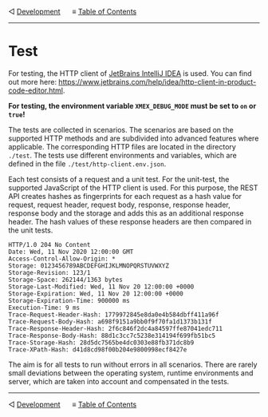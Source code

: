 &#9665; [Development](development.md)
&nbsp;&nbsp;&nbsp;&nbsp; &#8801; [Table of Contents](README.md)
- - -

# Test

For testing, the HTTP client of [JetBrains IntelliJ IDEA](
    https://www.jetbrains.com/idea/) is used. You can find out more here:
https://www.jetbrains.com/help/idea/http-client-in-product-code-editor.html.  

__For testing, the environment variable `XMEX_DEBUG_MODE` must be set to `on` or
`true`!__

The tests are collected in scenarios. The scenarios are based on the supported
HTTP methods and are subdivided into advanced features where applicable. The
corresponding HTTP files are located in the directory `./test`. The tests use
different environments and variables, which are defined in the  file
`./test/http-client.env.json`.

Each test consists of a request and a unit test. For the unit-test, the
supported JavaScript of the HTTP client is used. For this purpose, the REST API
creates hashes as fingerprints for each request as a hash value for request,
request header, request body, response, response header, response body and the
storage and adds this as an additional response header. The hash values of these
response headers are then compared in the unit tests.

```
HTTP/1.0 204 No Content
Date: Wed, 11 Nov 2020 12:00:00 GMT
Access-Control-Allow-Origin: *
Storage: 0123456789ABCDEFGHIJKLMNOPQRSTUVWXYZ
Storage-Revision: 123/1
Storage-Space: 262144/1363 bytes
Storage-Last-Modified: Wed, 11 Nov 20 12:00:00 +0000
Storage-Expiration: Wed, 11 Nov 20 12:00:00 +0000
Storage-Expiration-Time: 900000 ms
Execution-Time: 9 ms
Trace-Request-Header-Hash: 1779972845e8da0e4b584dbff411a96f
Trace-Request-Body-Hash: a698f9151a9bb0f9f70fa1d1373b131f
Trace-Response-Header-Hash: 2f6c846f2dc4a84597ffe87041edc711
Trace-Response-Body-Hash: 88d1c3cc7c5238e314194f699fb51bc5
Trace-Storage-Hash: 28d5dc7565be4dc0303e88fb371dc8b9
Trace-XPath-Hash: d41d8cd98f00b204e9800998ecf8427e
```

The aim is for all tests to run without errors in all scenarios. There are
rarely small deviations between the operating system, runtime environments and
server, which are taken into account and compensated in the tests.



- - -
&#9665; [Development](development.md)
&nbsp;&nbsp;&nbsp;&nbsp; &#8801; [Table of Contents](README.md)
